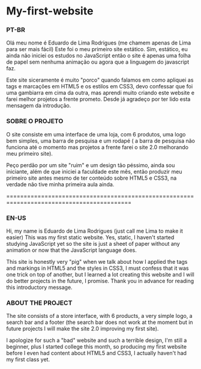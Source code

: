 # My-first-website

<h3>PT-BR</h3>
  <p>Olá meu nome é Eduardo de Lima Rodrigues (me chamem apenas de Lima para ser mais fácil) Este foi o meu primeiro site estático. Sim, estático, eu ainda não iniciei os estudos no JavaScript então o site é apenas uma folha de papel sem nenhuma animação ou agora que a linguagem do javascript faz.</p>
  <p>Este site siceramente é muito "porco" quando falamos em como apliquei as tags e marcações em HTML5 e os estilos em CSS3, devo confessar que foi uma gambiarra em cima da outra, mas aprendi muito criando este website e farei melhor projetos a frente prometo. Desde já agradeço por ter lido esta mensagem da introdução.</p>

<h3>SOBRE O PROJETO</h3>
  <p>O site consiste em uma interface de uma loja, com 6 produtos, uma logo bem simples, uma barra de pesquisa e um rodapé ( a barra de pesquisa não funciona até o momento mas projetos a frente farei o site 2.0 melhorando meu primeiro site).</p>
 <p>Peço perdão por um site "ruim" e um design tão péssimo, ainda sou iniciante, além de que iniciei a faculdade este mês, então produzir meu primeiro site antes mesmo de ter conteúdo sobre HTML5 e CSS3, na verdade não tive minha primeira aula ainda.</p>
 
==========================================================================================
<h3>EN-US</h3>
  <p>Hi, my name is Eduardo de Lima Rodrigues (just call me Lima to make it easier) This was my first static website. Yes, static, I haven't started studying JavaScript yet so the site is just a sheet of paper without any animation or now that the JavaScript language does.</p>
  <p>This site is honestly very "pig" when we talk about how I applied the tags and markings in HTML5 and the styles in CSS3, I must confess that it was one trick on top of another, but I learned a lot creating this website and I will do better projects in the future, I promise. Thank you in advance for reading this introductory message.</p>
  
<h3>ABOUT THE PROJECT</h3>
  <p>The site consists of a store interface, with 6 products, a very simple logo, a search bar and a footer (the search bar does not work at the moment but in future projects I will make the site 2.0 improving my first site).</p>
  <p>I apologize for such a "bad" website and such a terrible design, I'm still a beginner, plus I started college this month, so producing my first website before I even had content about HTML5 and CSS3, I actually haven't had my first class yet.</p>
